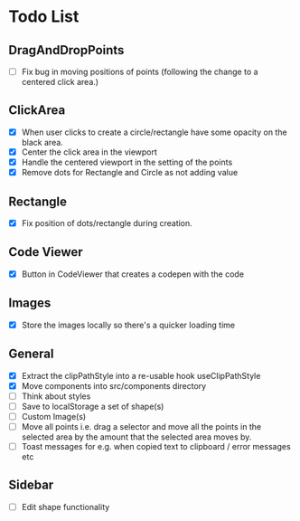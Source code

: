 # Todo List

## DragAndDropPoints

- [ ] Fix bug in moving positions of points (following the change to a centered click area.)

## ClickArea

- [x] When user clicks to create a circle/rectangle have some opacity on the black area.
- [x] Center the click area in the viewport
- [x] Handle the centered viewport in the setting of the points
- [x] Remove dots for Rectangle and Circle as not adding value

## Rectangle

- [x] Fix position of dots/rectangle during creation.

## Code Viewer

- [x] Button in CodeViewer that creates a codepen with the code

## Images

- [x] Store the images locally so there's a quicker loading time

## General

- [x] Extract the clipPathStyle into a re-usable hook useClipPathStyle
- [x] Move components into src/components directory
- [ ] Think about styles
- [ ] Save to localStorage a set of shape(s)
- [ ] Custom Image(s)
- [ ] Move all points i.e. drag a selector and move all the points in the selected area by the amount that the selected area moves by.
- [ ] Toast messages for e.g. when copied text to clipboard / error messages etc

## Sidebar

- [ ] Edit shape functionality
